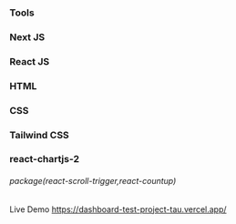 ### Tools
### Next JS
### React JS
### HTML
### CSS
### Tailwind CSS
### react-chartjs-2

###### package(react-scroll-trigger,react-countup)

Live Demo https://dashboard-test-project-tau.vercel.app/
